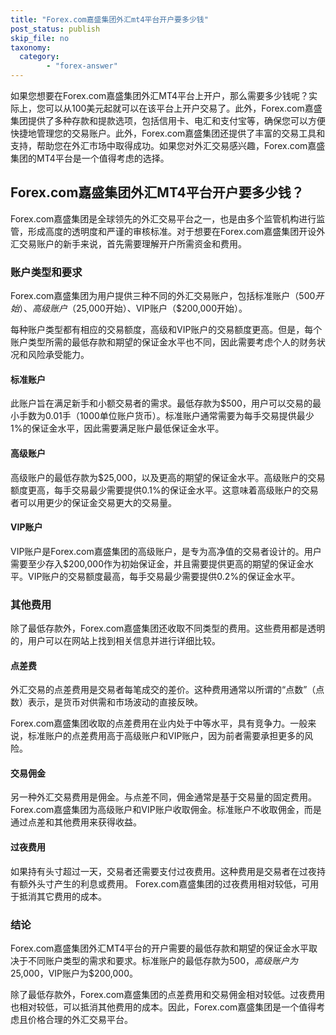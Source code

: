 ```yaml
---
title: "Forex.com嘉盛集团外汇mt4平台开户要多少钱"
post_status: publish
skip_file: no
taxonomy:
  category:
        - "forex-answer"
---
```


如果您想要在Forex.com嘉盛集团外汇MT4平台上开户，那么需要多少钱呢？实际上，您可以从100美元起就可以在该平台上开户交易了。此外，Forex.com嘉盛集团提供了多种存款和提款选项，包括信用卡、电汇和支付宝等，确保您可以方便快捷地管理您的交易账户。此外，Forex.com嘉盛集团还提供了丰富的交易工具和支持，帮助您在外汇市场中取得成功。如果您对外汇交易感兴趣，Forex.com嘉盛集团的MT4平台是一个值得考虑的选择。

## Forex.com嘉盛集团外汇MT4平台开户要多少钱？

Forex.com嘉盛集团是全球领先的外汇交易平台之一，也是由多个监管机构进行监管，形成高度的透明度和严谨的审核标准。对于想要在Forex.com嘉盛集团开设外汇交易账户的新手来说，首先需要理解开户所需资金和费用。

### 账户类型和要求

Forex.com嘉盛集团为用户提供三种不同的外汇交易账户，包括标准账户（$500开始）、高级账户（$25,000开始）、VIP账户（$200,000开始）。

每种账户类型都有相应的交易额度，高级和VIP账户的交易额度更高。但是，每个账户类型所需的最低存款和期望的保证金水平也不同，因此需要考虑个人的财务状况和风险承受能力。

#### 标准账户

此账户旨在满足新手和小额交易者的需求。最低存款为$500，用户可以交易的最小手数为0.01手（1000单位账户货币）。标准账户通常需要为每手交易提供最少1%的保证金水平，因此需要满足账户最低保证金水平。

#### 高级账户

高级账户的最低存款为$25,000，以及更高的期望的保证金水平。高级账户的交易额度更高，每手交易最少需要提供0.1%的保证金水平。这意味着高级账户的交易者可以用更少的保证金交易更大的交易量。

#### VIP账户

VIP账户是Forex.com嘉盛集团的高级账户，是专为高净值的交易者设计的。用户需要至少存入$200,000作为初始保证金，并且需要提供更高的期望的保证金水平。VIP账户的交易额度最高，每手交易最少需要提供0.2%的保证金水平。

### 其他费用

除了最低存款外，Forex.com嘉盛集团还收取不同类型的费用。这些费用都是透明的，用户可以在网站上找到相关信息并进行详细比较。

#### 点差费

外汇交易的点差费用是交易者每笔成交的差价。这种费用通常以所谓的“点数”（点数）表示，是货币对供需和市场波动的直接反映。

Forex.com嘉盛集团收取的点差费用在业内处于中等水平，具有竞争力。一般来说，标准账户的点差费用高于高级账户和VIP账户，因为前者需要承担更多的风险。

#### 交易佣金

另一种外汇交易费用是佣金。与点差不同，佣金通常是基于交易量的固定费用。 Forex.com嘉盛集团为高级账户和VIP账户收取佣金。标准账户不收取佣金，而是通过点差和其他费用来获得收益。

#### 过夜费用

如果持有头寸超过一天，交易者还需要支付过夜费用。这种费用是交易者在过夜持有额外头寸产生的利息或费用。 Forex.com嘉盛集团的过夜费用相对较低，可用于抵消其它费用的成本。

### 结论

Forex.com嘉盛集团外汇MT4平台的开户需要的最低存款和期望的保证金水平取决于不同账户类型的需求和要求。标准账户的最低存款为$500，高级账户为$25,000，VIP账户为$200,000。

除了最低存款外，Forex.com嘉盛集团的点差费用和交易佣金相对较低。过夜费用也相对较低，可以抵消其他费用的成本。因此，Forex.com嘉盛集团是一个值得考虑且价格合理的外汇交易平台。


